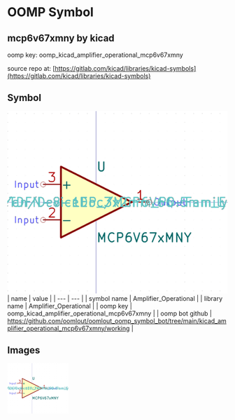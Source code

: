 # OOMP Symbol  
## mcp6v67xmny  by kicad  
  
oomp key: oomp_kicad_amplifier_operational_mcp6v67xmny  
  
source repo at: [https://gitlab.com/kicad/libraries/kicad-symbols](https://gitlab.com/kicad/libraries/kicad-symbols)  
## Symbol  
  
[![working.png](working_600.png)](working.png)  
| name | value | 
| --- | --- | 
| symbol name | Amplifier_Operational | 
| library name | Amplifier_Operational | 
| oomp key | oomp_kicad_amplifier_operational_mcp6v67xmny | 
| oomp bot github | https://github.com/oomlout/oomlout_oomp_symbol_bot/tree/main/kicad_amplifier_operational_mcp6v67xmny/working | 
## Images  
  
[![working.png](working_140.png)](working.png)  
